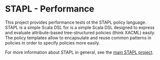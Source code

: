 STAPL - Performance
=====================

This project provides performance tests ot the STAPL policy language. STAPL is a simple Scala DSL for is a simple Scala DSL designed to express and evaluate attribute-based tree-structured policies (think XACML) easily. The policy templates allow to encapsulate and reuse common patterns in policies in order to specify policies more easily.

For more information about STAPL in general, see the [main STAPL project][1].

 [1]: https://github.com/maartendecat/stapl
